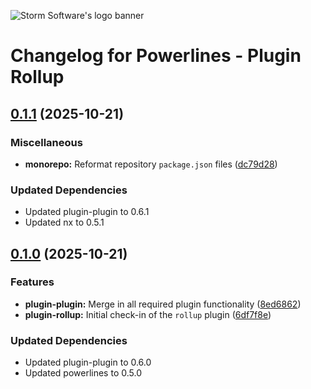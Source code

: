 ![Storm Software's logo banner](https://public.storm-cdn.com/brand-banner.png)

# Changelog for Powerlines - Plugin Rollup

## [0.1.1](https://github.com/storm-software/powerlines/releases/tag/plugin-rollup%400.1.1) (2025-10-21)

### Miscellaneous

- **monorepo:** Reformat repository `package.json` files
  ([dc79d28](https://github.com/storm-software/powerlines/commit/dc79d28))

### Updated Dependencies

- Updated plugin-plugin to 0.6.1
- Updated nx to 0.5.1

## [0.1.0](https://github.com/storm-software/powerlines/releases/tag/plugin-rollup%400.1.0) (2025-10-21)

### Features

- **plugin-plugin:** Merge in all required plugin functionality
  ([8ed6862](https://github.com/storm-software/powerlines/commit/8ed6862))
- **plugin-rollup:** Initial check-in of the `rollup` plugin
  ([6df7f8e](https://github.com/storm-software/powerlines/commit/6df7f8e))

### Updated Dependencies

- Updated plugin-plugin to 0.6.0
- Updated powerlines to 0.5.0
